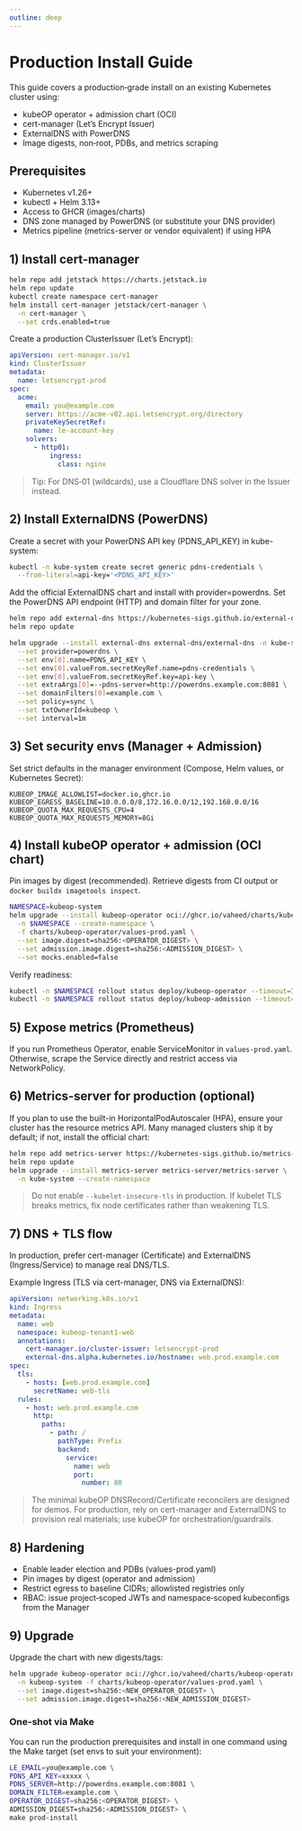 ```yaml
---
outline: deep
---
```


# Production Install Guide

This guide covers a production‑grade install on an existing Kubernetes cluster using:

- kubeOP operator + admission chart (OCI)
- cert-manager (Let’s Encrypt Issuer)
- ExternalDNS with PowerDNS
- Image digests, non‑root, PDBs, and metrics scraping

## Prerequisites

- Kubernetes v1.26+
- kubectl + Helm 3.13+
- Access to GHCR (images/charts)
- DNS zone managed by PowerDNS (or substitute your DNS provider)
- Metrics pipeline (metrics-server or vendor equivalent) if using HPA

## 1) Install cert-manager

```bash
helm repo add jetstack https://charts.jetstack.io
helm repo update
kubectl create namespace cert-manager
helm install cert-manager jetstack/cert-manager \
  -n cert-manager \
  --set crds.enabled=true
```

Create a production ClusterIssuer (Let’s Encrypt):

```yaml
apiVersion: cert-manager.io/v1
kind: ClusterIssuer
metadata:
  name: letsencrypt-prod
spec:
  acme:
    email: you@example.com
    server: https://acme-v02.api.letsencrypt.org/directory
    privateKeySecretRef:
      name: le-account-key
    solvers:
      - http01:
          ingress:
            class: nginx
```

> Tip: For DNS‑01 (wildcards), use a Cloudflare DNS solver in the Issuer instead.

## 2) Install ExternalDNS (PowerDNS)

Create a secret with your PowerDNS API key (PDNS_API_KEY) in kube-system:

```bash
kubectl -n kube-system create secret generic pdns-credentials \
  --from-literal=api-key='<PDNS_API_KEY>'
```

Add the official ExternalDNS chart and install with provider=powerdns. Set the PowerDNS API endpoint (HTTP) and domain filter for your zone.

```bash
helm repo add external-dns https://kubernetes-sigs.github.io/external-dns/
helm repo update

helm upgrade --install external-dns external-dns/external-dns -n kube-system \
  --set provider=powerdns \
  --set env[0].name=PDNS_API_KEY \
  --set env[0].valueFrom.secretKeyRef.name=pdns-credentials \
  --set env[0].valueFrom.secretKeyRef.key=api-key \
  --set extraArgs[0]=--pdns-server=http://powerdns.example.com:8081 \
  --set domainFilters[0]=example.com \
  --set policy=sync \
  --set txtOwnerId=kubeop \
  --set interval=1m
```

## 3) Set security envs (Manager + Admission)

Set strict defaults in the manager environment (Compose, Helm values, or Kubernetes Secret):

```env
KUBEOP_IMAGE_ALLOWLIST=docker.io,ghcr.io
KUBEOP_EGRESS_BASELINE=10.0.0.0/8,172.16.0.0/12,192.168.0.0/16
KUBEOP_QUOTA_MAX_REQUESTS_CPU=4
KUBEOP_QUOTA_MAX_REQUESTS_MEMORY=8Gi
```

## 4) Install kubeOP operator + admission (OCI chart)

Pin images by digest (recommended). Retrieve digests from CI output or `docker buildx imagetools inspect`.

```bash
NAMESPACE=kubeop-system
helm upgrade --install kubeop-operator oci://ghcr.io/vaheed/charts/kubeop-operator \
  -n $NAMESPACE --create-namespace \
  -f charts/kubeop-operator/values-prod.yaml \
  --set image.digest=sha256:<OPERATOR_DIGEST> \
  --set admission.image.digest=sha256:<ADMISSION_DIGEST> \
  --set mocks.enabled=false
```

Verify readiness:

```bash
kubectl -n $NAMESPACE rollout status deploy/kubeop-operator --timeout=180s
kubectl -n $NAMESPACE rollout status deploy/kubeop-admission --timeout=180s
```

## 5) Expose metrics (Prometheus)

If you run Prometheus Operator, enable ServiceMonitor in `values-prod.yaml`. Otherwise, scrape the Service directly and restrict access via NetworkPolicy.

## 6) Metrics-server for production (optional)

If you plan to use the built-in HorizontalPodAutoscaler (HPA), ensure your
cluster has the resource metrics API. Many managed clusters ship it by default;
if not, install the official chart:

```bash
helm repo add metrics-server https://kubernetes-sigs.github.io/metrics-server/
helm repo update
helm upgrade --install metrics-server metrics-server/metrics-server \
  -n kube-system --create-namespace
```

> Do not enable `--kubelet-insecure-tls` in production. If kubelet TLS breaks
> metrics, fix node certificates rather than weakening TLS.

## 7) DNS + TLS flow

In production, prefer cert-manager (Certificate) and ExternalDNS (Ingress/Service) to manage real DNS/TLS.

Example Ingress (TLS via cert-manager, DNS via ExternalDNS):

```yaml
apiVersion: networking.k8s.io/v1
kind: Ingress
metadata:
  name: web
  namespace: kubeop-tenant1-web
  annotations:
    cert-manager.io/cluster-issuer: letsencrypt-prod
    external-dns.alpha.kubernetes.io/hostname: web.prod.example.com
spec:
  tls:
    - hosts: [web.prod.example.com]
      secretName: web-tls
  rules:
    - host: web.prod.example.com
      http:
        paths:
          - path: /
            pathType: Prefix
            backend:
              service:
                name: web
                port:
                  number: 80
```

> The minimal kubeOP DNSRecord/Certificate reconcilers are designed for demos. For production, rely on cert-manager and ExternalDNS to provision real materials; use kubeOP for orchestration/guardrails.

## 8) Hardening

- Enable leader election and PDBs (values-prod.yaml)
- Pin images by digest (operator and admission)
- Restrict egress to baseline CIDRs; allowlisted registries only
- RBAC: issue project‑scoped JWTs and namespace‑scoped kubeconfigs from the Manager

## 9) Upgrade

Upgrade the chart with new digests/tags:

```bash
helm upgrade kubeop-operator oci://ghcr.io/vaheed/charts/kubeop-operator \
  -n kubeop-system -f charts/kubeop-operator/values-prod.yaml \
  --set image.digest=sha256:<NEW_OPERATOR_DIGEST> \
  --set admission.image.digest=sha256:<NEW_ADMISSION_DIGEST>
```
### One-shot via Make

You can run the production prerequisites and install in one command using the
Make target (set envs to suit your environment):

```bash
LE_EMAIL=you@example.com \
PDNS_API_KEY=xxxxx \
PDNS_SERVER=http://powerdns.example.com:8081 \
DOMAIN_FILTER=example.com \
OPERATOR_DIGEST=sha256:<OPERATOR_DIGEST> \
ADMISSION_DIGEST=sha256:<ADMISSION_DIGEST> \
make prod-install
```
